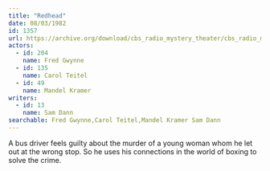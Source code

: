 ```yaml
---
title: "Redhead"
date: 08/03/1982
id: 1357
url: https://archive.org/download/cbs_radio_mystery_theater/cbs_radio_mystery_theater-1351-1399.zip/cbs_radio_mystery_theater-1351-1399%2Fcbsrmt_1357_red_head.mp3
actors:  
  - id: 204
    name: Fred Gwynne  
  - id: 135
    name: Carol Teitel  
  - id: 49
    name: Mandel Kramer
writers:  
  - id: 13
    name: Sam Dann
searchable: Fred Gwynne,Carol Teitel,Mandel Kramer Sam Dann
---
```

A bus driver feels guilty about the murder of a young woman whom he let out at the wrong stop. So he uses his connections in the world of boxing to solve the crime.